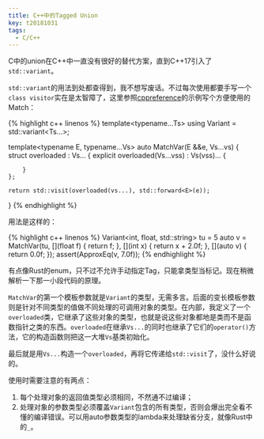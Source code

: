 ```yaml
---
title: C++中的Tagged Union
key: t20181031
tags:
  - C/C++
---
```


C中的union在C++中一直没有很好的替代方案，直到C++17引入了`std::variant`。

<!--more-->

`std::variant`的用法到处都查得到，我不想写废话。不过每次使用都要手写一个`class visitor`实在是太智障了，这里参照[cppreference](https://en.cppreference.com/w/cpp/utility/variant)的示例写个方便使用的Match：

{% highlight c++ linenos %}
template<typename...Ts>
using Variant = std::variant<Ts...>;

template<typename E, typename...Vs>
auto MatchVar(E &&e, Vs...vs)
{
    struct overloaded : Vs...
    {
        explicit overloaded(Vs...vss)
            : Vs(vss)...
        {

        }
    };

    return std::visit(overloaded(vs...), std::forward<E>(e));
}
{% endhighlight %}

用法是这样的：

{% highlight c++ linenos %}
Variant<int, float, std::string> tu = 5
auto v = MatchVar(tu,
    [](float f) { return f;        },
    [](int x)   { return x + 2.0f; },
    [](auto v)  { return 0.0f;     });
assert(ApproxEq(v, 7.0f));
{% endhighlight %}

有点像Rust的enum，只不过不允许手动指定Tag，只能拿类型当标记。现在稍微解析一下那一小段代码的原理。

`MatchVar`的第一个模板参数就是`Variant`的类型，无需多言。后面的变长模板参数则是针对不同类型的值做不同处理的可调用对象的类型。在内部，我定义了一个`overloaded`类，它继承了这些对象的类型，也就是说这些对象都地是类而不是函数指针之类的东西。`overloaded`在继承`Vs...`的同时也继承了它们的`operator()`方法，它的构造函数则把这一大堆`Vs`基类初始化。

最后就是用`Vs...`构造一个`overloaded`，再将它传递给`std::visit`了，没什么好说的。

使用时需要注意的有两点：
1. 每个处理对象的返回值类型必须相同，不然通不过编译；
2. 处理对象的参数类型必须覆盖`Variant`包含的所有类型，否则会爆出完全看不懂的编译错误。可以用auto参数类型的lambda来处理缺省分支，就像Rust中的`_`。
